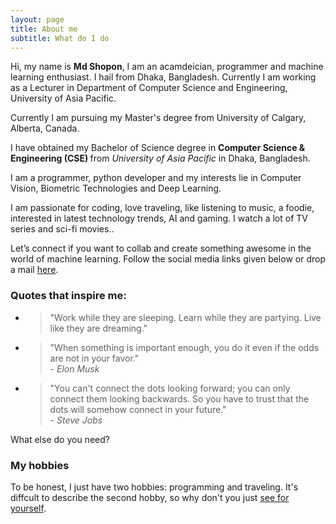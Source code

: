 ```yaml
---
layout: page
title: About me
subtitle: What do I do
---
```


<p class="about-text">
<span class="fa fa-briefcase about-icon"></span>
  Hi, my name is <strong>Md Shopon</strong>, I am an acamdeician, programmer and machine learning enthusiast. I hail from Dhaka, Bangladesh. Currently I am working as a Lecturer in Department of Computer Science and Engineering, University of Asia Pacific. 
</p>

<p class="about-text">
<span class="fa fa-graduation-cap about-icon"></span>
Currently I am pursuing my Master's degree from University of Calgary, Alberta, Canada. 
</p>


<p class="about-text">
<span class="fa fa-graduation-cap about-icon"></span>
I have obtained my Bachelor of Science degree in <strong>Computer Science & Engineering (CSE) </strong>from <i>University of Asia Pacific</i> in Dhaka, Bangladesh.
</p>

<p class="about-text">
<span class="fa fa-code about-icon"></span>
I am a programmer, python developer and my interests lie in Computer Vision, Biometric Technologies and Deep Learning. 
</p>

<p class="about-text">
<span class="fa fa-heart about-icon"></span>
I am passionate for coding, love traveling, like listening to music, a foodie, interested in latest technology trends, AI and gaming. I watch a lot of TV series and sci-fi movies..
</p>

<p class="about-text">
<span class="fa fa-envelope about-icon"></span>
Let’s connect if you want to collab and create something awesome in the world of machine learning. Follow the social media links given below or drop a mail <a target="_blank" href="mailto:shopon.uap@gmail.com">here</a>.
</p>

### Quotes that inspire me:

- > "Work while they are sleeping. Learn while they are partying. Live like they are dreaming."
- > "When something is important enough, you do it even if the odds are not in your favor."  
  > \- _Elon Musk_
- > "You can't connect the dots looking forward; you can only connect them looking backwards. So you have to trust that the dots will somehow connect in your future."  
  > \- _Steve Jobs_

What else do you need?

### My hobbies

To be honest, I just have two hobbies: programming and traveling. It's diffcult to describe the second hobby, so why don't you just [see for yourself](https://www.facebook.com/shopon666).

